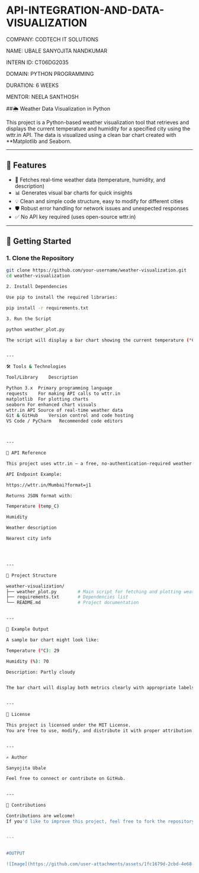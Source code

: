# API-INTEGRATION-AND-DATA-VISUALIZATION

COMPANY: CODTECH IT SOLUTIONS

NAME: UBALE SANYOJITA NANDKUMAR

INTERN ID: CT06DG2035

DOMAIN: PYTHON PROGRAMMING

DURATION: 6 WEEKS

MENTOR: NEELA SANTHOSH

##🌦️ Weather Data Visualization in Python

This project is a Python-based weather visualization tool that retrieves and displays the current temperature and humidity for a specified city using the wttr.in API. The data is visualized using a clean bar chart created with **Matplotlib and Seaborn.

---

## 📌 Features

- 📡 Fetches real-time weather data (temperature, humidity, and description)
- 📊 Generates visual bar charts for quick insights
- 💡 Clean and simple code structure, easy to modify for different cities
- 🛡️ Robust error handling for network issues and unexpected responses
- ✅ No API key required (uses open-source wttr.in)

---

## 🚀 Getting Started

### 1. Clone the Repository

```bash
git clone https://github.com/your-username/weather-visualization.git
cd weather-visualization

2. Install Dependencies

Use pip to install the required libraries:

pip install -r requirements.txt

3. Run the Script

python weather_plot.py

The script will display a bar chart showing the current temperature (°C) and humidity (%) for the specified city.


---

🛠 Tools & Technologies

Tool/Library	Description

Python 3.x	Primary programming language
requests	For making API calls to wttr.in
matplotlib	For plotting charts
seaborn	For enhanced chart visuals
wttr.in API	Source of real-time weather data
Git & GitHub	Version control and code hosting
VS Code / PyCharm	Recommended code editors



---

🔌 API Reference

This project uses wttr.in — a free, no-authentication-required weather API.

API Endpoint Example:

https://wttr.in/Mumbai?format=j1

Returns JSON format with:

Temperature (temp_C)

Humidity

Weather description

Nearest city info




---

📂 Project Structure

weather-visualization/
├── weather_plot.py        # Main script for fetching and plotting weather data
├── requirements.txt       # Dependencies list
└── README.md              # Project documentation


---

📸 Example Output

A sample bar chart might look like:

Temperature (°C): 29

Humidity (%): 70

Description: Partly cloudy


The bar chart will display both metrics clearly with appropriate labels and colors.


---

📄 License

This project is licensed under the MIT License.
You are free to use, modify, and distribute it with proper attribution.


---

✍️ Author

Sanyojita Ubale

Feel free to connect or contribute on GitHub.


---

🤝 Contributions

Contributions are welcome!
If you'd like to improve this project, feel free to fork the repository and submit a pull request.


---


#OUTPUT

![Image](https://github.com/user-attachments/assets/1fc1679d-2cbd-4e68-9b89-0ea90ee59d79)

